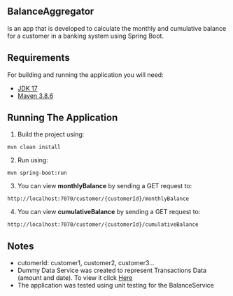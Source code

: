 ## BalanceAggregator
Is an app that is developed to calculate the monthly and cumulative balance for a customer in a banking system using Spring Boot.


## Requirements
For building and running the application you will need:
- <a href="https://www.oracle.com/java/technologies/javase/jdk17-archive-downloads.html" target="_blank">JDK 17</a>
- <a href="https://maven.apache.org/download.cgi" target="_blank">Maven 3.8.6</a>


## Running The Application 
1. Build the project using:
```shell
mvn clean install
```
2. Run using:
```shell
mvn spring-boot:run
```
3. You can view __monthlyBalance__ by sending a GET request to:
```shell
http://localhost:7070/customer/{customerId}/monthlyBalance
```
4. You can view __cumulativeBalance__ by sending a GET request to:
```shell
http://localhost:7070/customer/{customerId}/cumulativeBalance
```

## Notes
- cutomerId: customer1, customer2, customer3... 
- Dummy Data Service was created to represent Transactions Data (amount and date). To view it click <a href="https://github.com/nuhamad-tech/balanceAggregator/blob/master/src/main/java/com/bank/balanceAggregator/service/DummyTransactionClientImpl.java target=_blank"> Here </a>
- The application was tested using unit testing for the BalanceService
